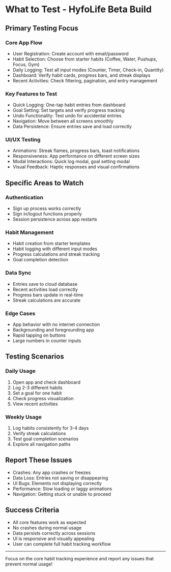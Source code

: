 # What to Test - HyfoLife Beta Build

## Primary Testing Focus

### Core App Flow
- User Registration: Create account with email/password
- Habit Selection: Choose from starter habits (Coffee, Water, Pushups, Focus, Gym)
- Daily Logging: Test all input modes (Counter, Timer, Check-in, Quantity)
- Dashboard: Verify habit cards, progress bars, and streak displays
- Recent Activities: Check filtering, pagination, and entry management

### Key Features to Test
- Quick Logging: One-tap habit entries from dashboard
- Goal Setting: Set targets and verify progress tracking
- Undo Functionality: Test undo for accidental entries
- Navigation: Move between all screens smoothly
- Data Persistence: Ensure entries save and load correctly

### UI/UX Testing
- Animations: Streak flames, progress bars, toast notifications
- Responsiveness: App performance on different screen sizes
- Modal Interactions: Quick log modal, goal setting modal
- Visual Feedback: Haptic responses and visual confirmations

## Specific Areas to Watch

### Authentication
- Sign up process works correctly
- Sign in/logout functions properly
- Session persistence across app restarts

### Habit Management
- Habit creation from starter templates
- Habit logging with different input modes
- Progress calculations and streak tracking
- Goal completion detection

### Data Sync
- Entries save to cloud database
- Recent activities load correctly
- Progress bars update in real-time
- Streak calculations are accurate

### Edge Cases
- App behavior with no internet connection
- Backgrounding and foregrounding app
- Rapid tapping on buttons
- Large numbers in counter inputs

## Testing Scenarios

### Daily Usage
1. Open app and check dashboard
2. Log 2-3 different habits
3. Set a goal for one habit
4. Check progress visualization
5. View recent activities

### Weekly Usage
1. Log habits consistently for 3-4 days
2. Verify streak calculations
3. Test goal completion scenarios
4. Explore all navigation paths

## Report These Issues

- Crashes: Any app crashes or freezes
- Data Loss: Entries not saving or disappearing
- UI Bugs: Elements not displaying correctly
- Performance: Slow loading or laggy animations
- Navigation: Getting stuck or unable to proceed

## Success Criteria

- All core features work as expected
- No crashes during normal usage
- Data persists correctly across sessions
- UI is responsive and visually appealing
- User can complete full habit tracking workflow

---

Focus on the core habit tracking experience and report any issues that prevent normal usage!
